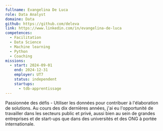 ```yaml
---
fullname: Evangelina De Luca
role: Data Analyst
domaine: Data
github: https://github.com/deleva
link: https://www.linkedin.com/in/evangelina-de-luca
competences:
  - Facilitation
  - Data Science
  - Machine learning
  - Python
  - Coaching
missions:
  - start: 2024-09-01
    end: 2024-12-31
    employer: UT7
    status: independent
    startups:
      - tdb-apprentissage
---
```

Passionnée des défis - Utiliser les données pour contribuer à l'élaboration de solutions.
Au cours des dix dernières années, j'ai eu l'opportunité de travailler dans les secteurs public et privé, aussi bien au sein de grandes entreprises et de start-ups que dans des universités et des ONG à portée internationale.